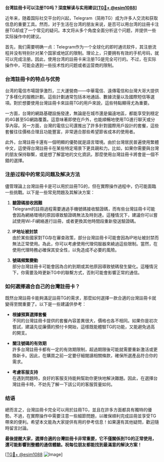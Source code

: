 **台湾註冊卡可以注册TG吗？深度解读与实用建议[[TG💪+ @esim1088](https://t.me/s/esim1088)]**

近年来，随着国际社交平台的兴起，Telegram（简称TG）成为许多人交流和获取信息的重要工具。然而，对于生活在台湾的朋友来说，是否可以用台湾的註冊卡注册TG却成了一个常见的疑问。本文将从多个角度全面分析这个问题，并提供一些实际操作中的建议。

首先，我们需要明确一点：Telegram作为一个全球化的即时通讯软件，其注册流程并没有特别针对某个国家或地区的限制。理论上，只要拥有有效的手机号码，就可以完成注册。因此，使用台湾的註冊卡来注册TG是完全可行的。不过，在实际操作中，可能会遇到一些技术性的问题或者运营商的限制。

### 台湾註冊卡的特点与优势

台湾的電信市場競爭激烈，三大運營商——中華電信、遠傳電信和台灣大哥大提供了多樣化的服務計劃。這些計劃通常包括本地通話、數據流量以及國際短信等選項。對於想要使用台灣註冊卡來註冊TG的用戶來說，這些特點顯得尤為重要。

一方面，台灣的網路基礎設施發達，無論是在城市還是偏遠地區，都能享受到穩定的4G甚至5G網路覆蓋。這意味著即使在戶外，也能順暢地使用TG進行聊天或分享內容。另一方面，台灣的電信公司還推出了許多針對國際用戶設計的套餐，這些套餐往往價格合理且功能豐富，非常適合那些希望節省成本的使用者。

此外，台灣註冊卡還有一個明顯的優勢就是語言環境。由於台灣居民普遍使用繁體中文，這使得台灣註冊卡在某些特定場景下更具親和力。比如，如果你需要與台灣的朋友保持聯繫，或是想了解當地的文化資訊，那麼使用台灣註冊卡將會是一個不錯的選擇。

### 注册过程中的常见问题及解决方法

儘管理論上台灣註冊卡是可以用於註冊TG的，但在實際操作過程中，仍可能面臨一些挑戰。以下是一些常見問題及其解決方案：

1. **驗證碼接收困難**  
   Telegram的註冊過程需要通過手機號碼接收驗證碼，而有些台灣註冊卡可能會因為網絡環境的原因導致驗證碼無法及時到達。這種情況下，建議你可以嘗試使用Wi-Fi網絡進行註冊，或者更換其他時間段重新發送驗證碼。

2. **IP地址被封禁**  
   由於某些國家對TG存在審查政策，部分台灣註冊卡可能會因為IP地址被封禁而無法正常使用。為此，你可以考慮使用代理伺服器來繞過這些限制。當然，在使用代理時務必確保其安全性，以免造成不必要的風險。

3. **號碼頻繁變動**  
   部分台灣註冊卡可能會因為合約到期或其他原因導致號碼發生變化。這種情況下，你需要及時更新TG中的聯繫方式，否則可能會影響正常的通信。

### 如何選擇適合自己的台灣註冊卡？

既然台灣註冊卡能夠滿足註冊TG的需求，那麼如何選擇一款合適的台灣註冊卡就變得至關重要了。以下是一些建議供參考：

- **根據預算選擇套餐**  
  不同的台灣註冊卡提供的套餐內容差異很大，價格也各不相同。如果你是初次嘗試，建議先從廉價的預付卡開始，這樣既能體驗TG的功能，又能避免過高的開支。

- **關注號碼的有效期**  
  許多台灣註冊卡都有一定的有效期限制，超過期限後可能就需要重新激活或更換新卡。因此，在購買之前一定要仔細閱讀相關條款，確保所選產品符合你的需求。

- **考慮客服支持**  
  在遇到問題時，良好的客服支持能夠幫助你更快地解決難題。因此，在選擇台灣註冊卡時，不妨先了解一下該公司的客服質量如何。

### 结语

總而言之，台灣註冊卡完全可以用於註冊TG，並且在許多方面都具有獨特的優勢。不過，在實際操作中需要注意一些細節問題，以確保順利完成註冊並享受TG帶來的便利。希望本文能為大家提供有用的參考信息！如果還有其他疑問，歡迎隨時留言討論。

**最後提醒大家，選擇合適的台灣註冊卡非常重要，它不僅關係到TG的正常使用，還可能影響到整體的通信體驗。祝每位朋友都能找到最滿意的解決方案！**

[[TG💪+ @esim1088](https://t.me/s/esim1088) ![Image](https://i.postimg.cc/4NQfJmqS/Snipaste-2025-05-13-00-14-12.png)]